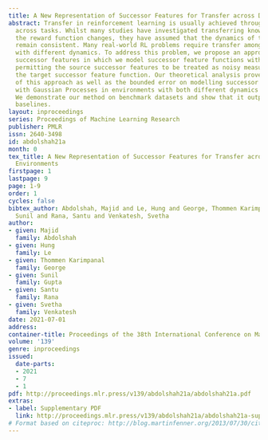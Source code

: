 ```yaml
---
title: A New Representation of Successor Features for Transfer across Dissimilar Environments
abstract: Transfer in reinforcement learning is usually achieved through generalisation
  across tasks. Whilst many studies have investigated transferring knowledge when
  the reward function changes, they have assumed that the dynamics of the environments
  remain consistent. Many real-world RL problems require transfer among environments
  with different dynamics. To address this problem, we propose an approach based on
  successor features in which we model successor feature functions with Gaussian Processes
  permitting the source successor features to be treated as noisy measurements of
  the target successor feature function. Our theoretical analysis proves the convergence
  of this approach as well as the bounded error on modelling successor feature functions
  with Gaussian Processes in environments with both different dynamics and rewards.
  We demonstrate our method on benchmark datasets and show that it outperforms current
  baselines.
layout: inproceedings
series: Proceedings of Machine Learning Research
publisher: PMLR
issn: 2640-3498
id: abdolshah21a
month: 0
tex_title: A New Representation of Successor Features for Transfer across Dissimilar
  Environments
firstpage: 1
lastpage: 9
page: 1-9
order: 1
cycles: false
bibtex_author: Abdolshah, Majid and Le, Hung and George, Thommen Karimpanal and Gupta,
  Sunil and Rana, Santu and Venkatesh, Svetha
author:
- given: Majid
  family: Abdolshah
- given: Hung
  family: Le
- given: Thommen Karimpanal
  family: George
- given: Sunil
  family: Gupta
- given: Santu
  family: Rana
- given: Svetha
  family: Venkatesh
date: 2021-07-01
address:
container-title: Proceedings of the 38th International Conference on Machine Learning
volume: '139'
genre: inproceedings
issued:
  date-parts:
  - 2021
  - 7
  - 1
pdf: http://proceedings.mlr.press/v139/abdolshah21a/abdolshah21a.pdf
extras:
- label: Supplementary PDF
  link: http://proceedings.mlr.press/v139/abdolshah21a/abdolshah21a-supp.pdf
# Format based on citeproc: http://blog.martinfenner.org/2013/07/30/citeproc-yaml-for-bibliographies/
---
```

